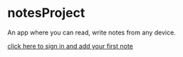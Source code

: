 # notesProject

An app where you can read, write notes from any device.

[click here to sign in and add your first note](https://notes-app2.herokuapp.com/)
